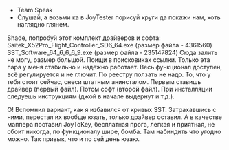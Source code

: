 

- Team Speak
- Слушай, а возьми ка в JoyTester порисуй круги да покажи нам, хоть наглядно глянем.





Shade, попробуй этот комплект драйверов и софта:
Saitek_X52Pro_Flight_Controller_SD6_64.exe (размер файла - 4361560)
SST_Software_64_6_6_6_9.exe (размер файла - 235147824)
Сюда залить не могу, размер большой. Поищи в поисковиках ссылки. Только эта пара у меня стабильно и надёжно работает. Весь функционал доступен, всё регулируется и не глючит.
По реестру ползать не надо. То, что у тебя стоит сейчас, снеси штатным анинсталом. Первым ставишь драйвер (первый файл). Потом софт (второй файл). При инсталляции следуешь инструкциям (джой в начале выдернут и т.д.).



О! Вспомнил вариант,  как я избавился от кривых SST. Затрахавшись с ними,  перестал их вообще юзать,  только драйвер оставил. А в качестве маппера поставил JoyToKey,  бесплатная прога, легкая и приятная, не сбоит никогда,  по функционалу шире,  бомба. Там набиндить что угодно можно. Так привык,  что и по сей день юзаю.

